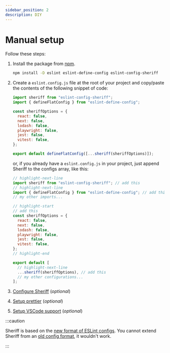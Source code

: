 ```yaml
---
sidebar_position: 2
description: DIY
---
```


# Manual setup

Follow these steps:

1. Install the package from [npm](https://www.npmjs.com/package/eslint-config-sheriff).

   ```bash npm2yarn
   npm install -D eslint eslint-define-config eslint-config-sheriff
   ```

1. Create a `eslint.config.js` file at the root of your project and copy/paste the contents of the following snippet of code:

   ```js title="eslint.config.js"
   import sheriff from "eslint-config-sheriff";
   import { defineFlatConfig } from "eslint-define-config";

   const sheriffOptions = {
     react: false,
     next: false,
     lodash: false,
     playwright: false,
     jest: false,
     vitest: false,
   };

   export default defineFlatConfig([...sheriff(sheriffOptions)]);
   ```

   or, if you already have a `eslint.config.js` in your project, just append Sheriff to the configs array, like this:

   ```js title="eslint.config.js"
   // highlight-next-line
   import sheriff from "eslint-config-sheriff"; // add this
   // highlight-next-line
   import { defineFlatConfig } from "eslint-define-config"; // add this
   // my other imports...

   // highlight-start
   // add this
   const sheriffOptions = {
     react: false,
     next: false,
     lodash: false,
     playwright: false,
     jest: false,
     vitest: false,
   };
   // highlight-end

   export default [
     // highlight-next-line
     ...sheriff(sheriffOptions), // add this
     // my other configurations...
   ];
   ```

1. [Configure Sheriff](../configuration.md) (_optional_)
1. [Setup prettier](../prettier-support.md#setup) (_optional_)
1. [Setup VSCode support](../vscode-support.md) (_optional_)

:::caution

Sheriff is based on the [new format of ESLint configs](https://eslint.org/docs/latest/user-guide/configuring/configuration-files-new). You cannot extend Sheriff from an [old config format](https://eslint.org/docs/latest/user-guide/configuring/configuration-files), it wouldn't work.

:::
